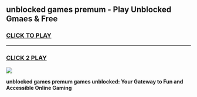 
## unblocked games premum - Play Unblocked Gmaes & Free
<h3>
<a href="https://news.freeplayer.one?title=unblocked_games_premum&ref=16F">CLICK TO PLAY</a></h3>
<hr>

<h3>
<a href="https://news.freeplayer.one?title=unblocked_games_premum&ref=16F">CLICK 2 PLAY</a>
  
</h3>

<a href="https://news.freeplayer.one?title=unblocked_games_premum&ref=16F/"><img src="https://clearcache.store/games.png"></a>


**unblocked games premum games unblocked: Your Gateway to Fun and Accessible Online Gaming**
